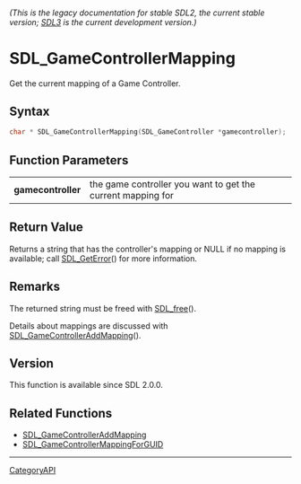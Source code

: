 ###### (This is the legacy documentation for stable SDL2, the current stable version; [SDL3](https://wiki.libsdl.org/SDL3/) is the current development version.)
# SDL_GameControllerMapping

Get the current mapping of a Game Controller.

## Syntax

```c
char * SDL_GameControllerMapping(SDL_GameController *gamecontroller);

```

## Function Parameters

|                        |                                                             |
| ---------------------- | ----------------------------------------------------------- |
| **gamecontroller**     | the game controller you want to get the current mapping for |

## Return Value

Returns a string that has the controller's mapping or NULL if no mapping is
available; call [SDL_GetError](SDL_GetError.md)() for more information.

## Remarks

The returned string must be freed with [SDL_free](SDL_free.md)().

Details about mappings are discussed with
[SDL_GameControllerAddMapping](SDL_GameControllerAddMapping.md)().

## Version

This function is available since SDL 2.0.0.

## Related Functions

* [SDL_GameControllerAddMapping](SDL_GameControllerAddMapping.md)
* [SDL_GameControllerMappingForGUID](SDL_GameControllerMappingForGUID.md)

----
[CategoryAPI](CategoryAPI.md)

